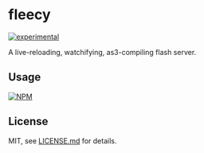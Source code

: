 # fleecy

[![experimental](http://badges.github.io/stability-badges/dist/experimental.svg)](http://github.com/badges/stability-badges)

A live-reloading, watchifying, as3-compiling flash server.

## Usage

[![NPM](https://nodei.co/npm/fleecy.png)](https://nodei.co/npm/fleecy/)

## License

MIT, see [LICENSE.md](http://github.com/bunnybones1/fleecy/blob/master/LICENSE.md) for details.
